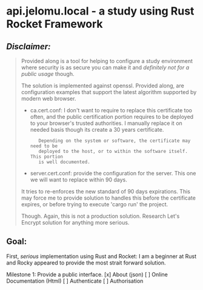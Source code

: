 # api.jelomu.local - a study using Rust Rocket Framework

## _Disclaimer:_
> Provided along is a tool for helping to configure a study environment where 
> security is as secure you can make it and _definitely not for a public usage_ though.
> 
> The solution is implemented against openssl. Provided along, are configuration
> examples that support the latest algorithm supported by modern web browser.
> 
>  - ca.cert.conf: I don't want to require to replace this certificate too often, and the 
>    public certification portion requires to be deployed to your browser's trusted 
>    authorities. I manually replace it on needed basis though its create a 30 years 
>    certificate.
>  
>           Depending on the system or software, the certificate may need to be
>           deployed to the host, or to within the software itself. This portion
>           is well documented.
>
>  - server.cert.conf: provide the configuration for the server. This one we will want to
>    replace within 90 days.
> 
> It tries to re-enforces the new standard of 90 days expirations. This may force me
> to provide solution to handles this before the certificate expires, or before trying
> to execute 'cargo run' the project.
> 
> Though. Again, this is not a production solution. Research Let's Encrypt solution for
> anything more serious.

## Goal:
First, _serious_ implementation using Rust and Rocket: I am a beginner at Rust and Rocky 
appeared to provide the most strait forward solution.

Milestone 1:
    Provide a public interface.
    [x] About (json)
    [ ] Online Documentation (Html)
    [ ] Authenticate
    [ ] Authorisation